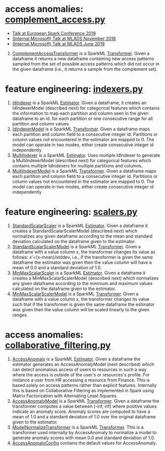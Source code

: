 # access anomalies: [complement_access.py](../src/main/python/synapse/ml/cyber/anomaly/complement_access.py)
- [Talk at European Spark Conference 2019](https://databricks.com/session_eu19/cybermltoolkit-anomaly-detection-as-a-scalable-generic-service-over-apache-spark)
- [(Internal Microsoft) Talk at MLADS November 2018](https://resnet.microsoft.com/video/42395)
- [(Internal Microsoft) Talk at MLADS June 2019](https://resnet.microsoft.com/video/43618)

1. [ComplementAccessTransformer](../src/main/python/synapse/ml/cyber/anomaly/complement_access.py)
   is a SparkML [Transformer](https://spark.apache.org/docs/2.2.0/api/java/index.html?org/apache/spark/ml/Transformer.html).
   Given a dataframe it returns a new dataframe containing new access patterns sampled from
   the set of possible access patterns which did not occur in the given dataframe
   (i.e., it returns a sample from the complement set).

# feature engineering: [indexers.py](../src/main/python/synapse/ml/cyber/feature/indexers.py)
1. [IdIndexer](../src/main/python/synapse/ml/cyber/feature/indexers.py)
   is a SparkML [Estimator](https://spark.apache.org/docs/2.2.0/api/java/index.html?org/apache/spark/ml/Estimator.html).
   Given a dataframe, it creates an IdIndexerModel (described next) for categorical features which
   contains the information to map each partition and column seen in the given dataframe to an id.
   for each partition or one consecutive range for all partition and column values.
2. [IdIndexerModel](../src/main/python/synapse/ml/cyber/feature/indexers.py)
   is a SparkML [Transformer](https://spark.apache.org/docs/2.2.0/api/java/index.html?org/apache/spark/ml/Transformer.html).
   Given a dataframe maps each partition and column field to a consecutive integer id.
   Partitions or column values not encountered in the estimator are mapped to 0.
   The model can operate in two modes, either create consecutive integer id independently 
3. [MultiIndexer](../src/main/python/synapse/ml/cyber/feature/indexers.py)
   is a SparkML [Estimator](https://spark.apache.org/docs/2.2.0/api/java/index.html?org/apache/spark/ml/Estimator.html).
   Uses multiple IdIndexer to generate a MultiIndexerModel (described next) for categorical features which
   contains multiple IdIndexers for multiple partitions and columns.
4. [MultiIndexerModel](../src/main/python/synapse/ml/cyber/feature/indexers.py)
   is a SparkML [Transformer](https://spark.apache.org/docs/2.2.0/api/java/index.html?org/apache/spark/ml/Transformer.html).
   Given a dataframe maps each partition and column field to a consecutive integer id.
   Partitions or column values not encountered in the estimator are mapped to 0.
   The model can operate in two modes, either create consecutive integer id independently 

# feature engineering: [scalers.py](../src/main/python/synapse/ml/cyber/feature/scalers.py)
1. [StandardScalarScaler](../src/main/python/synapse/ml/cyber/feature/scalers.py)
   is a SparkML [Estimator](https://spark.apache.org/docs/2.2.0/api/java/index.html?org/apache/spark/ml/Estimator.html).
   Given a dataframe it creates a StandardScalarScalerModel (described next) which normalizes
   any given dataframe according to the mean and standard deviation calculated on the 
   dataframe given to the estimator.
2. [StandardScalarScalerModel](../src/main/python/synapse/ml/cyber/feature/scalers.py)
   is a SparkML [Transformer](https://spark.apache.org/docs/2.2.0/api/java/index.html?org/apache/spark/ml/Transformer.html).
   Given a dataframe with a value column x, the transformer changes its value as follows:
   x'=(x-mean)/stddev, i.e., if the transformer is given the same dataframe the estimator 
   was given then the value column will have a mean of 0.0 and a standard deviation of 1.0.
3. [MinMaxScalarScaler](../src/main/python/synapse/ml/cyber/feature/scalers.py)
   is a SparkML [Estimator](https://spark.apache.org/docs/2.2.0/api/java/index.html?org/apache/spark/ml/Estimator.html).
   Given a dataframe it creates a MinMaxScalarScalerModel (described next) which normalizes
   any given dataframe according to the minimum and maximum values calculated on the 
   dataframe given to the estimator.
4. [MinMaxScalarScalerModel](../src/main/python/synapse/ml/cyber/feature/scalers.py)
   is a SparkML [Transformer](https://spark.apache.org/docs/2.2.0/api/java/index.html?org/apache/spark/ml/Transformer.html).
   Given a dataframe with a value column x, the transformer changes its value such that 
   if the transformer is given the same dataframe the estimator 
   was given then the value column will be scaled linearly to the given ranges.

# access anomalies: [collaborative_filtering.py](../src/main/python/synapse/ml/cyber/anomaly/collaborative_filtering.py)
1. [AccessAnomaly](../src/main/python/synapse/ml/cyber/anomaly/collaborative_filtering.py)
   is a SparkML [Estimator](https://spark.apache.org/docs/2.2.0/api/java/index.html?org/apache/spark/ml/Estimator.html).
   Given a dataframe the estimator generates an AccessAnomalyModel (next described) which
   can detect anomalous access of users to resources in such a way where the access
   is outside of the user's or resources's profile. For instance a user from HR accessing
   a resource from Finance. This is based solely on access patterns rather than explicit features.
   Internally this is based on Collaborative Filtering as implemented in Spark using 
   Matrix Factorization with Alternating Least Squares.
2. [AccessAnomalyModel](../src/main/python/synapse/ml/cyber/anomaly/collaborative_filtering.py)
   is a SparkML [Transformer](https://spark.apache.org/docs/2.2.0/api/java/index.html?org/apache/spark/ml/Transformer.html).
   Given a dataframe the transformer computes a value between (-inf, inf) where positive 
   values indicate an anomaly score. Anomaly scores are computed to have a mean of 1.0
   and a standard deviation of 1.0 over the original dataframe given to the estimator.
3. [ModelNormalizeTransformer](../src/main/python/synapse/ml/cyber/anomaly/collaborative_filtering.py)
   is a SparkML [Transformer](https://spark.apache.org/docs/2.2.0/api/java/index.html?org/apache/spark/ml/Transformer.html).
   This is a transformer used internally by AccessAnomaly to normalize a model to generate
   anomaly scores with mean 0.0 and standard deviation of 1.0.
4. [AccessAnomalyConfig](../src/main/python/synapse/ml/cyber/anomaly/collaborative_filtering.py)
   contains the default values for AccessAnomaly.
